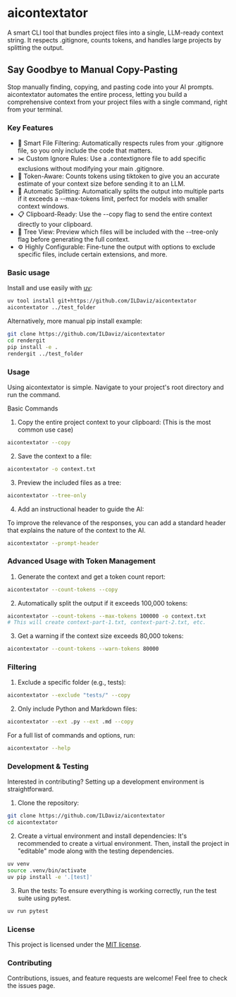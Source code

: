 # aicontextator
A smart CLI tool that bundles project files into a single, LLM-ready context string. It respects .gitignore, counts tokens, and handles large projects by splitting the output.

## Say Goodbye to Manual Copy-Pasting
Stop manually finding, copying, and pasting code into your AI prompts. aicontextator automates the entire process, letting you build a comprehensive context from your project files with a single command, right from your terminal.

### Key Features
- 🧠 Smart File Filtering: Automatically respects rules from your .gitignore file, so you only include the code that matters.
- ✂️ Custom Ignore Rules: Use a .contextignore file to add specific exclusions without modifying your main .gitignore.
- 🤖 Token-Aware: Counts tokens using tiktoken to give you an accurate estimate of your context size before sending it to an LLM.
- 🧩 Automatic Splitting: Automatically splits the output into multiple parts if it exceeds a --max-tokens limit, perfect for models with smaller context windows.
- 📋 Clipboard-Ready: Use the --copy flag to send the entire context directly to your clipboard.
- 🌲 Tree View: Preview which files will be included with the --tree-only flag before generating the full context.
- ⚙️ Highly Configurable: Fine-tune the output with options to exclude specific files, include certain extensions, and more.

### Basic usage

Install and use easily with [uv](https://docs.astral.sh/uv/):

```bash
uv tool install git+https://github.com/ILDaviz/aicontextator
aicontextator ../test_folder
```

Alternatively, more manual pip install example:

```bash
git clone https://github.com/ILDaviz/aicontextator
cd rendergit
pip install -e .
rendergit ../test_folder
```

### Usage
Using aicontextator is simple. Navigate to your project's root directory and run the command.

Basic Commands
1. Copy the entire project context to your clipboard:
(This is the most common use case)

```bash
aicontextator --copy
```

2. Save the context to a file:

```bash
aicontextator -o context.txt
```

3. Preview the included files as a tree:

```bash
aicontextator --tree-only
```

4. Add an instructional header to guide the AI:

To improve the relevance of the responses, you can add a standard header that explains the nature of the context to the AI.

```bash
aicontextator --prompt-header
```

### Advanced Usage with Token Management
1. Generate the context and get a token count report:

```bash
aicontextator --count-tokens --copy
```

2. Automatically split the output if it exceeds 100,000 tokens:

```bash
aicontextator --count-tokens --max-tokens 100000 -o context.txt
# This will create context-part-1.txt, context-part-2.txt, etc.
```

3. Get a warning if the context size exceeds 80,000 tokens:

```bash
aicontextator --count-tokens --warn-tokens 80000
```

### Filtering
1. Exclude a specific folder (e.g., tests):

```bash
aicontextator --exclude "tests/" --copy
```

2. Only include Python and Markdown files:

```bash
aicontextator --ext .py --ext .md --copy
```

For a full list of commands and options, run:

```bash
aicontextator --help
```

### Development & Testing
Interested in contributing? Setting up a development environment is straightforward.

1. Clone the repository:

```bash
git clone https://github.com/ILDaviz/aicontextator
cd aicontextator
```

2. Create a virtual environment and install dependencies:
It's recommended to create a virtual environment. Then, install the project in "editable" mode along with the testing dependencies.

```bash
uv venv
source .venv/bin/activate
uv pip install -e '.[test]'
```

3. Run the tests:
To ensure everything is working correctly, run the test suite using pytest.

```bash
uv run pytest
```

### License
This project is licensed under the [MIT license](https://opensource.org/licenses/MIT).

### Contributing
Contributions, issues, and feature requests are welcome! Feel free to check the issues page.